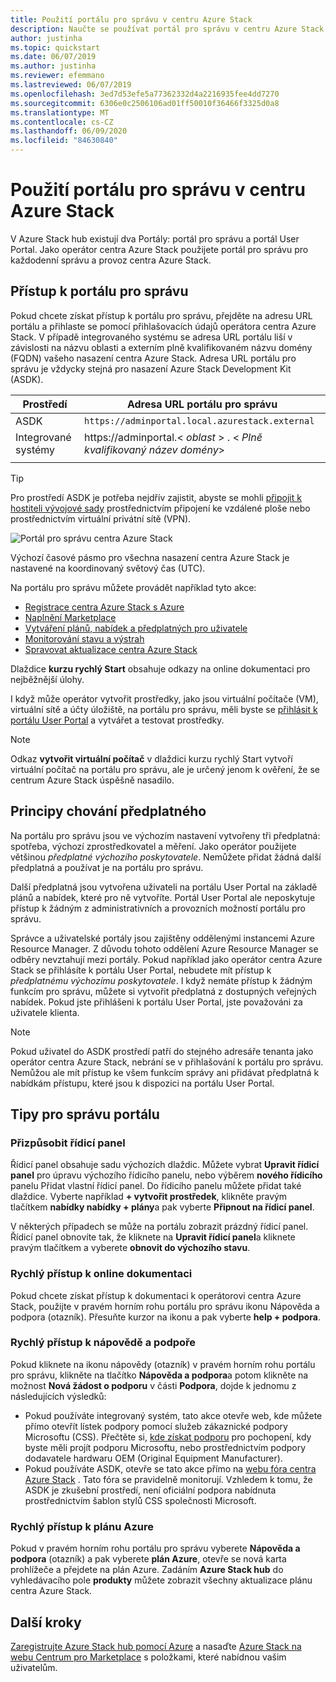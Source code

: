 ```yaml
---
title: Použití portálu pro správu v centru Azure Stack
description: Naučte se používat portál pro správu v centru Azure Stack.
author: justinha
ms.topic: quickstart
ms.date: 06/07/2019
ms.author: justinha
ms.reviewer: efemmano
ms.lastreviewed: 06/07/2019
ms.openlocfilehash: 3ed7d53efe5a77362332d4a2216935fee4dd7270
ms.sourcegitcommit: 6306e0c2506106ad01ff50010f36466f3325d0a8
ms.translationtype: MT
ms.contentlocale: cs-CZ
ms.lasthandoff: 06/09/2020
ms.locfileid: "84630840"
---
```

# <a name="use-the-administrator-portal-in-azure-stack-hub"></a>Použití portálu pro správu v centru Azure Stack

V Azure Stack hub existují dva Portály: portál pro správu a portál User Portal. Jako operátor centra Azure Stack použijete portál pro správu pro každodenní správu a provoz centra Azure Stack.

## <a name="access-the-administrator-portal"></a>Přístup k portálu pro správu

Pokud chcete získat přístup k portálu pro správu, přejděte na adresu URL portálu a přihlaste se pomocí přihlašovacích údajů operátora centra Azure Stack. V případě integrovaného systému se adresa URL portálu liší v závislosti na názvu oblasti a externím plně kvalifikovaném názvu domény (FQDN) vašeho nasazení centra Azure Stack. Adresa URL portálu pro správu je vždycky stejná pro nasazení Azure Stack Development Kit (ASDK).

| Prostředí | Adresa URL portálu pro správu |   
| -- | -- | 
| ASDK| `https://adminportal.local.azurestack.external`  |
| Integrované systémy | https://adminportal.&lt; *oblast* &gt; . &lt; *Plně kvalifikovaný název domény*&gt; | 
| | |

> [!TIP]
> Pro prostředí ASDK je potřeba nejdřív zajistit, abyste se mohli [připojit k hostiteli vývojové sady](../asdk/asdk-connect.md) prostřednictvím připojení ke vzdálené ploše nebo prostřednictvím virtuální privátní sítě (VPN).

 ![Portál pro správu centra Azure Stack](media/azure-stack-manage-portals/admin-portal.png)

Výchozí časové pásmo pro všechna nasazení centra Azure Stack je nastavené na koordinovaný světový čas (UTC).

Na portálu pro správu můžete provádět například tyto akce:

* [Registrace centra Azure Stack s Azure](azure-stack-registration.md)
* [Naplnění Marketplace](azure-stack-download-azure-marketplace-item.md)
* [Vytváření plánů, nabídek a předplatných pro uživatele](service-plan-offer-subscription-overview.md)
* [Monitorování stavu a výstrah](azure-stack-monitor-health.md)
* [Spravovat aktualizace centra Azure Stack](azure-stack-updates.md)

Dlaždice **kurzu rychlý Start** obsahuje odkazy na online dokumentaci pro nejběžnější úlohy.

I když může operátor vytvořit prostředky, jako jsou virtuální počítače (VM), virtuální sítě a účty úložiště, na portálu pro správu, měli byste se [přihlásit k portálu User Portal](../user/azure-stack-use-portal.md) a vytvářet a testovat prostředky.

>[!NOTE]
>Odkaz **vytvořit virtuální počítač** v dlaždici kurzu rychlý Start vytvoří virtuální počítač na portálu pro správu, ale je určený jenom k ověření, že se centrum Azure Stack úspěšně nasadilo.

## <a name="understand-subscription-behavior"></a>Principy chování předplatného

Na portálu pro správu jsou ve výchozím nastavení vytvořeny tři předplatná: spotřeba, výchozí zprostředkovatel a měření. Jako operátor použijete většinou *předplatné výchozího poskytovatele*. Nemůžete přidat žádná další předplatná a používat je na portálu pro správu.

Další předplatná jsou vytvořena uživateli na portálu User Portal na základě plánů a nabídek, které pro ně vytvoříte. Portál User Portal ale neposkytuje přístup k žádným z administrativních a provozních možností portálu pro správu.

Správce a uživatelské portály jsou zajištěny oddělenými instancemi Azure Resource Manager. Z důvodu tohoto oddělení Azure Resource Manager se odběry nevztahují mezi portály. Pokud například jako operátor centra Azure Stack se přihlásíte k portálu User Portal, nebudete mít přístup k *předplatnému výchozímu poskytovatele*. I když nemáte přístup k žádným funkcím pro správu, můžete si vytvořit předplatná z dostupných veřejných nabídek. Pokud jste přihlášeni k portálu User Portal, jste považováni za uživatele klienta.

  >[!NOTE]
  >Pokud uživatel do ASDK prostředí patří do stejného adresáře tenanta jako operátor centra Azure Stack, nebrání se v přihlašování k portálu pro správu. Nemůžou ale mít přístup ke všem funkcím správy ani přidávat předplatná k nabídkám přístupu, které jsou k dispozici na portálu User Portal.

## <a name="administrator-portal-tips"></a>Tipy pro správu portálu

### <a name="customize-the-dashboard"></a>Přizpůsobit řídicí panel

Řídicí panel obsahuje sadu výchozích dlaždic. Můžete vybrat **Upravit řídicí panel** pro úpravu výchozího řídicího panelu, nebo výběrem **nového řídicího** panelu Přidat vlastní řídicí panel. Do řídicího panelu můžete přidat také dlaždice. Vyberte například **+ vytvořit prostředek**, klikněte pravým tlačítkem **nabídky nabídky + plány**a pak vyberte **Připnout na řídicí panel**.

V některých případech se může na portálu zobrazit prázdný řídicí panel. Řídicí panel obnovíte tak, že kliknete na **Upravit řídicí panel**a kliknete pravým tlačítkem a vyberete **obnovit do výchozího stavu**.

### <a name="quick-access-to-online-documentation"></a>Rychlý přístup k online dokumentaci

Pokud chcete získat přístup k dokumentaci k operátorovi centra Azure Stack, použijte v pravém horním rohu portálu pro správu ikonu Nápověda a podpora (otazník). Přesuňte kurzor na ikonu a pak vyberte **help + podpora**.

### <a name="quick-access-to-help-and-support"></a>Rychlý přístup k nápovědě a podpoře

Pokud kliknete na ikonu nápovědy (otazník) v pravém horním rohu portálu pro správu, klikněte na tlačítko **Nápověda a podpora**a potom klikněte na možnost **Nová žádost o podporu** v části **Podpora**, dojde k jednomu z následujících výsledků:

- Pokud používáte integrovaný systém, tato akce otevře web, kde můžete přímo otevřít lístek podpory pomocí služeb zákaznické podpory Microsoftu (CSS). Přečtěte si, [kde získat podporu](azure-stack-manage-basics.md#where-to-get-support) pro pochopení, kdy byste měli projít podporu Microsoftu, nebo prostřednictvím podpory dodavatele hardwaru OEM (Original Equipment Manufacturer).
- Pokud používáte ASDK, otevře se tato akce přímo na [webu fóra centra Azure Stack](https://social.msdn.microsoft.com/Forums/home?forum=AzureStack) . Tato fóra se pravidelně monitorují. Vzhledem k tomu, že ASDK je zkušební prostředí, není oficiální podpora nabídnuta prostřednictvím šablon stylů CSS společnosti Microsoft.

### <a name="quick-access-to-the-azure-roadmap"></a>Rychlý přístup k plánu Azure

Pokud v pravém horním rohu portálu pro správu vyberete **Nápověda a podpora** (otazník) a pak vyberete **plán Azure**, otevře se nová karta prohlížeče a přejdete na plán Azure. Zadáním **Azure Stack hub** do vyhledávacího pole **produkty** můžete zobrazit všechny aktualizace plánu centra Azure Stack.

## <a name="next-steps"></a>Další kroky

[Zaregistrujte Azure Stack hub pomocí Azure](azure-stack-registration.md) a nasaďte [Azure Stack na webu Centrum pro Marketplace](azure-stack-marketplace.md) s položkami, které nabídnou vašim uživatelům.
